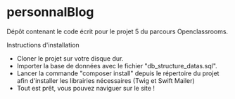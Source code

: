 # personnalBlog
Dépôt contenant le code écrit pour le projet 5 du parcours Openclassrooms.

Instructions d'installation

- Cloner le projet sur votre disque dur.
- Importer la base de données avec le fichier "db_structure_datas.sql".
- Lancer la commande "composer install" depuis le répertoire du projet afin d'installer les librairies nécessaires (Twig et Swift Mailer)
- Tout est prêt, vous pouvez naviguer sur le site !
